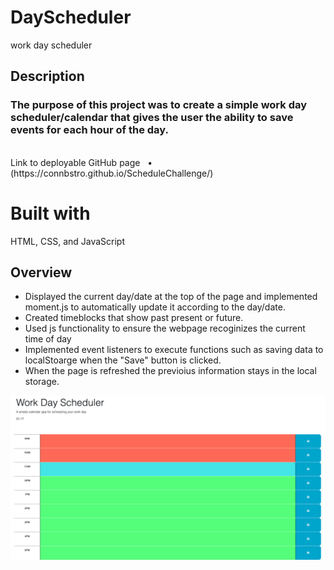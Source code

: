 # DayScheduler

work day scheduler

## **Description**

### The purpose of this project was to create a simple work day scheduler/calendar that gives the user the ability to save events for each hour of the day.

<br />
Link to deployable GitHub page  &nbsp; • &nbsp; (https://connbstro.github.io/ScheduleChallenge/)

<br />

# Built with

HTML, CSS, and JavaScript

## **Overview**

- Displayed the current day/date at the top of the page and implemented moment.js to automatically update it according to the day/date.
- Created timeblocks that show past present or future.
- Used js functionality to ensure the webpage recoginizes the current time of day
- Implemented event listeners to execute functions such as saving data to localStoarge when the "Save" button is clicked.
- When the page is refreshed the previoius information stays in the local storage.

<img src="./Assets/workDay.png"/>

